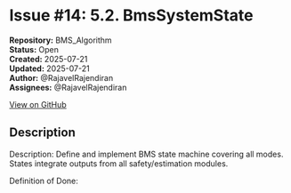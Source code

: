 # Issue #14: 5.2. BmsSystemState

**Repository:** BMS_Algorithm  
**Status:** Open  
**Created:** 2025-07-21  
**Updated:** 2025-07-21  
**Author:** @RajavelRajendiran  
**Assignees:** @RajavelRajendiran  

[View on GitHub](https://github.com/Simtestlab/BMS_Algorithm/issues/14)

## Description

Description:
Define and implement BMS state machine covering all modes. States integrate outputs from all safety/estimation modules.

Definition of Done: 